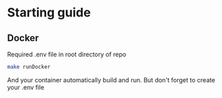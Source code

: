 # Starting guide


## Docker

Required .env file in root directory of repo
 ```sh
 make runDocker
 ```
And your container automatically build and run. But don't forget to create your .env file